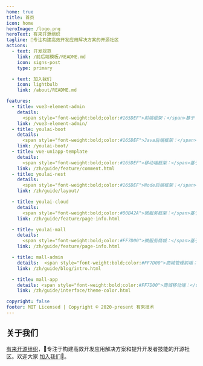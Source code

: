 ```yaml
---
home: true
title: 首页
icon: home
heroImage: /logo.png
heroText: 有来开源组织
tagline: 🚀专注构建高效开发应用解决方案的开源社区
actions:
  - text: 开发规范
    link: /前后端模板/README.md
    icon: signs-post
    type: primary

  - text: 加入我们
    icon: lightbulb
    link: /about/README.md

features:
  - title: vue3-element-admin
    details:
      <span style="font-weight:bold;color:#165DEF">前端框架：</span>基于 Vue3、Vite、TypeScript、Element-Plus 构建的高效极简企业级后台管理前端模板。
    link: /vue3-element-admin/
  - title: youlai-boot
    details:
      <span style="font-weight:bold;color:#165DEF">Java后端框架：</span>基于 Java、Spring Boot 3、Spring Security 构建的安全可靠、简洁易扩展的 RBAC 权限管理后端。
    link: /youlai-boot/
  - title: vue-uniapp-template
    details:
      <span style="font-weight:bold;color:#165DEF">移动端框架：</span>基于 Uni-App、Vue3 和 TypeScript 构建的灵活跨平台移动端模板，使用 VSCode 和 CLI 高效开发模式。
    link: /zh/guide/feature/comment.html
  - title: youlai-nest
    details:
      <span style="font-weight:bold;color:#165DEF">Node后端框架：</span>基于 Node、Nest 和 TypeScript 构建的 RBAC 权限管理后端，前端全栈开发首选。
    link: /zh/guide/layout/

  - title: youlai-cloud
    details:
      <span style="font-weight:bold;color:#00B42A">微服务框架：</span>基于 Java、Spring Boot 3、Spring Cloud & Alibaba、SAS 构建的微服务解决方案。
    link: /zh/guide/feature/page-info.html

  - title: youlai-mall
    details:
      <span style="font-weight:bold;color:#FF7D00">微服务商城：</span>基于 vue3-element-admin、youlai-cloud、uniapp-nutui-template 构建的微服务商城
    link: /zh/guide/feature/page-info.html

  - title: mall-admin
    details:  <span style="font-weight:bold;color:#FF7D00">商城管理前端：</span>基于 vue3-element-admin 模板框架开发的 youlai-mall 商城管理系统
    link: /zh/guide/blog/intro.html

  - title: mall-app
    details: <span style="font-weight:bold;color:#FF7D00">商城移动端：</span>youlai-mall 微信小程序/H5/Android/iOS 移动应用端。
    link: /zh/guide/interface/theme-color.html

copyright: false
footer: MIT Licensed | Copyright © 2020-present 有来技术
---
```




## 关于我们

[有来开源组织](https://gitee.com/youlaiorg)，🚀专注于构建高效开发应用解决方案和提升开发者技能的开源社区。欢迎大家 [加入我们](./about/README.md)🤝。


